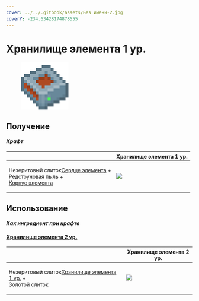 ```yaml
---
cover: ../../.gitbook/assets/Без имени-2.jpg
coverY: -234.63428174878555
---
```


# Хранилище элемента 1 ур.

<figure><img src="../../.gitbook/assets/item_storage_cell_1k_128.png" alt=""><figcaption></figcaption></figure>

## Получение

#### _Крафт_

|                                                                                                                                                    |  Хранилище элемента 1 ур.                              |
| -------------------------------------------------------------------------------------------------------------------------------------------------- | ------------------------------------------------------ |
| <p>Незеритовый слиток<a href="item_life.md">Сердце элемента</a> +<br>Редстоуновая пыль +<br><a href="item_cell_housing.md">Корпус элемента</a></p> | ![](../../.gitbook/assets/item\_storage\_cell\_1k.png) |

## Использование

#### _Как ингредиент при крафте_

#### [Хранилище элемента 2 ур.](item_storage_cell_4k.md)

|                                                                                                             |  Хранилище элемента 2 ур.                              |
| ----------------------------------------------------------------------------------------------------------- | ------------------------------------------------------ |
| <p>Незеритовый слиток<a href="item_storage_cell_1k.md">Хранилище элемента 1 ур.</a> +<br>Золотой слиток</p> | ![](../../.gitbook/assets/item\_storage\_cell\_4k.png) |

